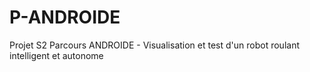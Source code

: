# P-ANDROIDE
Projet S2 Parcours ANDROIDE - Visualisation et test d'un robot roulant intelligent et autonome

